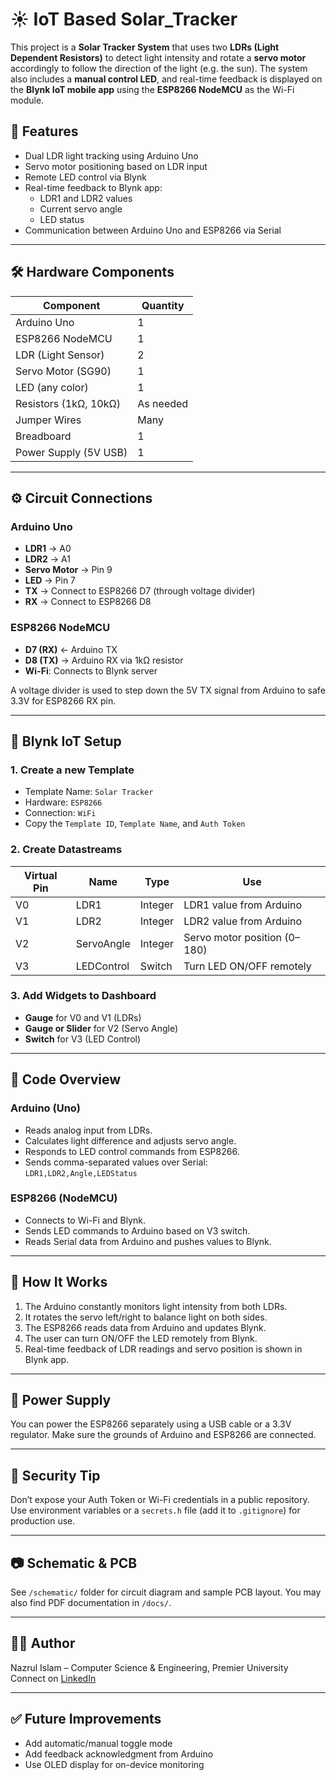 # ☀️ IoT Based Solar_Tracker

This project is a **Solar Tracker System** that uses two **LDRs (Light Dependent Resistors)** to detect light intensity and rotate a **servo motor** accordingly to follow the direction of the light (e.g. the sun). The system also includes a **manual control LED**, and real-time feedback is displayed on the **Blynk IoT mobile app** using the **ESP8266 NodeMCU** as the Wi-Fi module.

## 📌 Features

- Dual LDR light tracking using Arduino Uno
- Servo motor positioning based on LDR input
- Remote LED control via Blynk
- Real-time feedback to Blynk app:
  - LDR1 and LDR2 values
  - Current servo angle
  - LED status
- Communication between Arduino Uno and ESP8266 via Serial

---

## 🛠️ Hardware Components

| Component              | Quantity |
|------------------------|----------|
| Arduino Uno            | 1        |
| ESP8266 NodeMCU        | 1        |
| LDR (Light Sensor)     | 2        |
| Servo Motor (SG90)     | 1        |
| LED (any color)        | 1        |
| Resistors (1kΩ, 10kΩ)  | As needed |
| Jumper Wires           | Many     |
| Breadboard             | 1        |
| Power Supply (5V USB)  | 1        |

---

## ⚙️ Circuit Connections

### Arduino Uno
- **LDR1** → A0  
- **LDR2** → A1  
- **Servo Motor** → Pin 9  
- **LED** → Pin 7  
- **TX** → Connect to ESP8266 D7 (through voltage divider)  
- **RX** → Connect to ESP8266 D8  

### ESP8266 NodeMCU
- **D7 (RX)** ← Arduino TX  
- **D8 (TX)** → Arduino RX via 1kΩ resistor  
- **Wi-Fi**: Connects to Blynk server

A voltage divider is used to step down the 5V TX signal from Arduino to safe 3.3V for ESP8266 RX pin.

---

## 📲 Blynk IoT Setup

### 1. Create a new Template
- Template Name: `Solar Tracker`
- Hardware: `ESP8266`
- Connection: `WiFi`
- Copy the `Template ID`, `Template Name`, and `Auth Token`

### 2. Create Datastreams
| Virtual Pin | Name       | Type    | Use                          |
|-------------|------------|---------|------------------------------|
| V0          | LDR1       | Integer | LDR1 value from Arduino      |
| V1          | LDR2       | Integer | LDR2 value from Arduino      |
| V2          | ServoAngle | Integer | Servo motor position (0–180)|
| V3          | LEDControl | Switch  | Turn LED ON/OFF remotely     |

### 3. Add Widgets to Dashboard
- **Gauge** for V0 and V1 (LDRs)
- **Gauge or Slider** for V2 (Servo Angle)
- **Switch** for V3 (LED Control)

---

## 🧠 Code Overview

### Arduino (Uno)
- Reads analog input from LDRs.
- Calculates light difference and adjusts servo angle.
- Responds to LED control commands from ESP8266.
- Sends comma-separated values over Serial:  
  `LDR1,LDR2,Angle,LEDStatus`

### ESP8266 (NodeMCU)
- Connects to Wi-Fi and Blynk.
- Sends LED commands to Arduino based on V3 switch.
- Reads Serial data from Arduino and pushes values to Blynk.

---

## 🧪 How It Works

1. The Arduino constantly monitors light intensity from both LDRs.
2. It rotates the servo left/right to balance light on both sides.
3. The ESP8266 reads data from Arduino and updates Blynk.
4. The user can turn ON/OFF the LED remotely from Blynk.
5. Real-time feedback of LDR readings and servo position is shown in Blynk app.

---

## 🔋 Power Supply

You can power the ESP8266 separately using a USB cable or a 3.3V regulator. Make sure the grounds of Arduino and ESP8266 are connected.

---

## 🔐 Security Tip

Don’t expose your Auth Token or Wi-Fi credentials in a public repository. Use environment variables or a `secrets.h` file (add it to `.gitignore`) for production use.

---

## 📷 Schematic & PCB

See `/schematic/` folder for circuit diagram and sample PCB layout. You may also find PDF documentation in `/docs/`.

---

## 👨‍💻 Author

Nazrul Islam – Computer Science & Engineering, Premier University  
Connect on [LinkedIn](https://www.linkedin.com/in/nazulislam/)

---

## ✅ Future Improvements
- Add automatic/manual toggle mode
- Add feedback acknowledgment from Arduino
- Use OLED display for on-device monitoring
